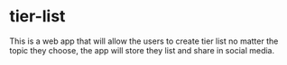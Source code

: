 # tier-list
This is a web app that will allow the users to create tier list no matter the topic they choose, the app will store they list and share in social media.
